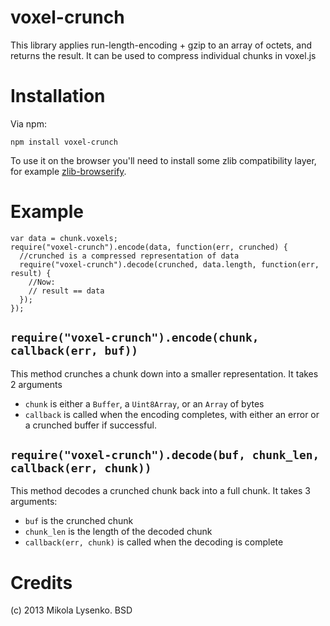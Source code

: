 voxel-crunch
============
This library applies run-length-encoding + gzip to an array of octets, and returns the result.  It can be used to compress individual chunks in voxel.js

Installation
============
Via npm:

    npm install voxel-crunch
    
To use it on the browser you'll need to install some zlib compatibility layer, for example [zlib-browserify](https://github.com/brianloveswords/zlib-browserify).

Example
=======

    var data = chunk.voxels;
    require("voxel-crunch").encode(data, function(err, crunched) {
      //crunched is a compressed representation of data
      require("voxel-crunch").decode(crunched, data.length, function(err, result) {
        //Now:
        // result == data
      });
    });


`require("voxel-crunch").encode(chunk, callback(err, buf))`
------------------------------------------------------------
This method crunches a chunk down into a smaller representation.  It takes 2 arguments
* `chunk` is either a `Buffer`, a `Uint8Array`, or an `Array` of bytes
* `callback` is called when the encoding completes, with either an error or a crunched buffer if successful.

`require("voxel-crunch").decode(buf, chunk_len, callback(err, chunk))`
------------------------------------------------------------
This method decodes a crunched chunk back into a full chunk.  It takes 3 arguments:

* `buf` is the crunched chunk
* `chunk_len` is the length of the decoded chunk
* `callback(err, chunk)` is called when the decoding is complete


Credits
=======
(c) 2013 Mikola Lysenko. BSD
